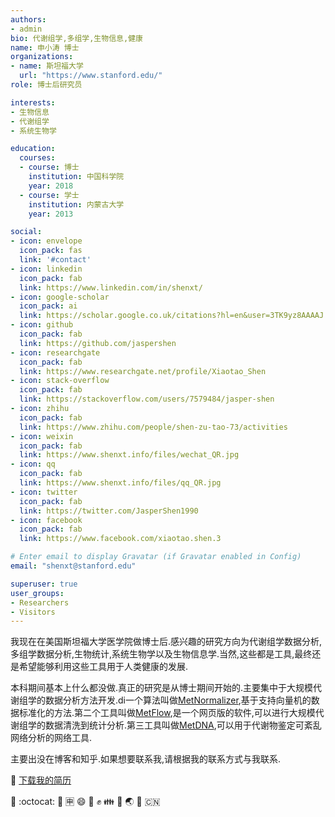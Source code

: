 ```yaml
---
authors:
- admin
bio: 代谢组学,多组学,生物信息,健康
name: 申小涛 博士
organizations:
- name: 斯坦福大学
  url: "https://www.stanford.edu/"
role: 博士后研究员

interests:
- 生物信息
- 代谢组学
- 系统生物学

education:
  courses:
  - course: 博士
    institution: 中国科学院
    year: 2018
  - course: 学士
    institution: 内蒙古大学
    year: 2013

social:
- icon: envelope
  icon_pack: fas
  link: '#contact'
- icon: linkedin
  icon_pack: fab
  link: https://www.linkedin.com/in/shenxt/
- icon: google-scholar
  icon_pack: ai
  link: https://scholar.google.co.uk/citations?hl=en&user=3TK9yz8AAAAJ
- icon: github
  icon_pack: fab
  link: https://github.com/jaspershen
- icon: researchgate
  icon_pack: fab
  link: https://www.researchgate.net/profile/Xiaotao_Shen
- icon: stack-overflow
  icon_pack: fab
  link: https://stackoverflow.com/users/7579484/jasper-shen
- icon: zhihu
  icon_pack: fab
  link: https://www.zhihu.com/people/shen-zu-tao-73/activities
- icon: weixin
  icon_pack: fab
  link: https://www.shenxt.info/files/wechat_QR.jpg
- icon: qq
  icon_pack: fab
  link: https://www.shenxt.info/files/qq_QR.jpg
- icon: twitter
  icon_pack: fab
  link: https://twitter.com/JasperShen1990
- icon: facebook
  icon_pack: fab
  link: https://www.facebook.com/xiaotao.shen.3

# Enter email to display Gravatar (if Gravatar enabled in Config)
email: "shenxt@stanford.edu"

superuser: true
user_groups:
- Researchers
- Visitors
---
```


我现在在美国斯坦福大学医学院做博士后.感兴趣的研究方向为代谢组学数据分析,多组学数据分析,生物统计,系统生物学以及生物信息学.当然,这些都是工具,最终还是希望能够利用这些工具用于人类健康的发展.

本科期间基本上什么都没做.真正的研究是从博士期间开始的.主要集中于大规模代谢组学的数据分析方法开发.di一个算法叫做[MetNormalizer](https://jaspershen.github.io/MetNormalizer/),基于支持向量机的数据标准化的方法.第二个工具叫做[MetFlow](http://metflow.zhulab.cn/),是一个网页版的软件,可以进行大规模代谢组学的数据清洗到统计分析.第三工具叫做[MetDNA](http://metdna.zhulab.cn/),可以用于代谢物鉴定可紊乱网络分析的网络工具.

主要出没在博客和知乎.如果想要联系我,请根据我的联系方式与我联系.

:floppy_disk: [下载我的简历](https://www.shenxt.info/files/cv.pdf)

:dog: :octocat: :school: :u7533: :smile: :facepunch: :fist: :family: :panda_face: :earth_asia: :tada: :cn:


